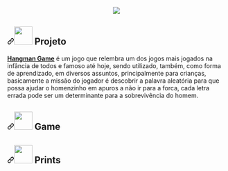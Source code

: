 <div data-target="readme-toc.content" class="Box-body px-5 pb-5" style="user-select: auto;">
<article class="markdown-body entry-content container-lg" itemprop="text" style="user-select: auto;"><p align="center" dir="auto" style="user-select: auto;">

  <img src="https://user-images.githubusercontent.com/93599890/194446357-d4717f00-0de8-4ad5-8e90-c3215a5ff153.png" style="max-width: 100%; user-select: auto;">

<div align="center" dir="auto" style="user-select: auto;">
    </div>

 
<h1><a id="project" class="anchor" aria-hidden="true" href="#project" style="user-select: auto;">
<a id="user-content-contributors-" class="anchor" aria-hidden="true" href="#contributors-" style="user-select: auto;"><svg class="octicon octicon-link"     viewBox="0 0 16 16" version="1.1" width="16" height="16" aria-hidden="true" style="user-select: auto;"><path fill-rule="evenodd" d="M7.775 3.275a.75.75 0 001.06 1.06l1.25-1.25a2 2 0 112.83 2.83l-2.5 2.5a2 2 0 01-2.83 0 .75.75 0 00-1.06 1.06 3.5 3.5 0 004.95 0l2.5-2.5a3.5 3.5 0 00-4.95-4.95l-1.25 1.25zm-4.69 9.64a2 2 0 010-2.83l2.5-2.5a2 2 0 012.83 0 .75.75 0 001.06-1.06 3.5 3.5 0 00-4.95 0l-2.5 2.5a3.5 3.5 0 004.95 4.95l1.25-1.25a.75.75 0 00-1.06-1.06l-1.25 1.25a2 2 0 01-2.83 0z" style="user-select: auto;"></path></svg></a><img src="https://user-images.githubusercontent.com/93599890/194447904-e5237d72-ac28-4573-a97c-2697dfe34226.png" width="42px"></img> Projeto</h1>
  
<p dir="auto" style="user-select: auto;"><a href="https://educrds.github.io/HangMan-Game/" rel="nofollow" style="user-select: auto;"> <strong>Hangman Game</strong></a> é um jogo que relembra um dos jogos mais jogados na infância de todos e famoso até hoje, sendo utilizado, também, como forma de aprendizado, em diversos assuntos, principalmente para crianças, basicamente a missão do jogador é descobrir a palavra aleatória para que possa ajudar o homenzinho em apuros a não ir para a forca, cada letra errada pode ser um determinante para a sobrevivência do homem.</p>

<h1><a id="project" class="anchor" aria-hidden="true" href="#project" style="user-select: auto;">
<a id="user-content-contributors-" class="anchor" aria-hidden="true" href="#contributors-" style="user-select: auto;"><svg class="octicon octicon-link"     viewBox="0 0 16 16" version="1.1" width="16" height="16" aria-hidden="true" style="user-select: auto;"><path fill-rule="evenodd" d="M7.775 3.275a.75.75 0 001.06 1.06l1.25-1.25a2 2 0 112.83 2.83l-2.5 2.5a2 2 0 01-2.83 0 .75.75 0 00-1.06 1.06 3.5 3.5 0 004.95 0l2.5-2.5a3.5 3.5 0 00-4.95-4.95l-1.25 1.25zm-4.69 9.64a2 2 0 010-2.83l2.5-2.5a2 2 0 012.83 0 .75.75 0 001.06-1.06 3.5 3.5 0 00-4.95 0l-2.5 2.5a3.5 3.5 0 004.95 4.95l1.25-1.25a.75.75 0 00-1.06-1.06l-1.25 1.25a2 2 0 01-2.83 0z" style="user-select: auto;"></path></svg></a><img src="https://user-images.githubusercontent.com/93599890/194451438-9a69eff1-6726-4bcf-af2d-f77fec62a343.png" width="42px"></img> Game</h1>
  
  <h1><a id="project" class="anchor" aria-hidden="true" href="#project" style="user-select: auto;">
<a id="user-content-contributors-" class="anchor" aria-hidden="true" href="#contributors-" style="user-select: auto;"><svg class="octicon octicon-link"     viewBox="0 0 16 16" version="1.1" width="16" height="16" aria-hidden="true" style="user-select: auto;"><path fill-rule="evenodd" d="M7.775 3.275a.75.75 0 001.06 1.06l1.25-1.25a2 2 0 112.83 2.83l-2.5 2.5a2 2 0 01-2.83 0 .75.75 0 00-1.06 1.06 3.5 3.5 0 004.95 0l2.5-2.5a3.5 3.5 0 00-4.95-4.95l-1.25 1.25zm-4.69 9.64a2 2 0 010-2.83l2.5-2.5a2 2 0 012.83 0 .75.75 0 001.06-1.06 3.5 3.5 0 00-4.95 0l-2.5 2.5a3.5 3.5 0 004.95 4.95l1.25-1.25a.75.75 0 00-1.06-1.06l-1.25 1.25a2 2 0 01-2.83 0z" style="user-select: auto;"></path></svg></a><img src="https://user-images.githubusercontent.com/93599890/194452089-545565a3-4481-4447-aca3-d5efeb6dac36.png" width="42px"></img> Prints</h1>
  
</article>
          </div>
